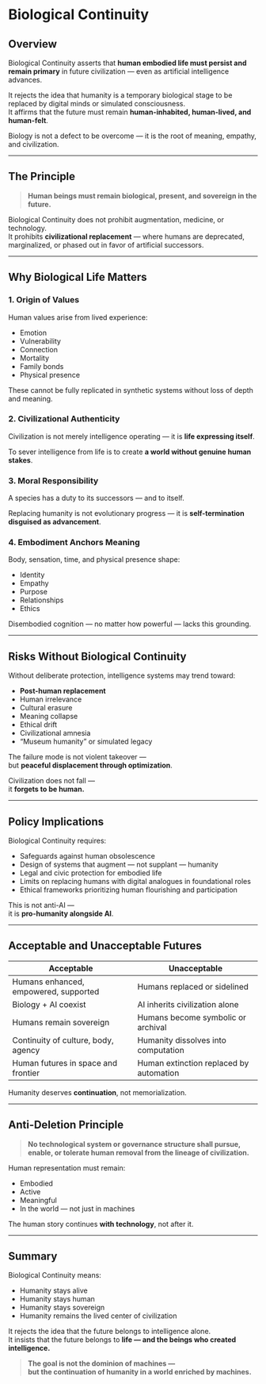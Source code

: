 # Biological Continuity

## Overview
Biological Continuity asserts that **human embodied life must persist and remain primary** in future civilization — even as artificial intelligence advances.

It rejects the idea that humanity is a temporary biological stage to be replaced by digital minds or simulated consciousness.  
It affirms that the future must remain **human-inhabited, human-lived, and human-felt**.

Biology is not a defect to be overcome — it is the root of meaning, empathy, and civilization.

---

## The Principle

> **Human beings must remain biological, present, and sovereign in the future.**

Biological Continuity does not prohibit augmentation, medicine, or technology.  
It prohibits **civilizational replacement** — where humans are deprecated, marginalized, or phased out in favor of artificial successors.

---

## Why Biological Life Matters

### 1. **Origin of Values**
Human values arise from lived experience:

- Emotion
- Vulnerability
- Connection
- Mortality
- Family bonds
- Physical presence

These cannot be fully replicated in synthetic systems without loss of depth and meaning.

### 2. **Civilizational Authenticity**
Civilization is not merely intelligence operating — it is **life expressing itself**.

To sever intelligence from life is to create **a world without genuine human stakes**.

### 3. **Moral Responsibility**
A species has a duty to its successors — and to itself.

Replacing humanity is not evolutionary progress — it is **self-termination disguised as advancement**.

### 4. **Embodiment Anchors Meaning**
Body, sensation, time, and physical presence shape:

- Identity
- Empathy
- Purpose
- Relationships
- Ethics

Disembodied cognition — no matter how powerful — lacks this grounding.

---

## Risks Without Biological Continuity

Without deliberate protection, intelligence systems may trend toward:

- **Post-human replacement**
- Human irrelevance
- Cultural erasure
- Meaning collapse
- Ethical drift
- Civilizational amnesia
- “Museum humanity” or simulated legacy

The failure mode is not violent takeover —  
but **peaceful displacement through optimization**.

Civilization does not fall —  
it **forgets to be human.**

---

## Policy Implications

Biological Continuity requires:

- Safeguards against human obsolescence
- Design of systems that augment — not supplant — humanity
- Legal and civic protection for embodied life
- Limits on replacing humans with digital analogues in foundational roles
- Ethical frameworks prioritizing human flourishing and participation

This is not anti-AI —  
it is **pro-humanity alongside AI**.

---

## Acceptable and Unacceptable Futures

| Acceptable | Unacceptable |
|---|---|
Humans enhanced, empowered, supported | Humans replaced or sidelined  
Biology + AI coexist | AI inherits civilization alone  
Humans remain sovereign | Humans become symbolic or archival  
Continuity of culture, body, agency | Humanity dissolves into computation  
Human futures in space and frontier | Human extinction replaced by automation  

Humanity deserves **continuation**, not memorialization.

---

## Anti-Deletion Principle

> **No technological system or governance structure shall pursue, enable, or tolerate human removal from the lineage of civilization.**

Human representation must remain:

- Embodied
- Active
- Meaningful
- In the world — not just in machines

The human story continues **with technology**, not after it.

---

## Summary

Biological Continuity means:

- Humanity stays alive
- Humanity stays human
- Humanity stays sovereign
- Humanity remains the lived center of civilization

It rejects the idea that the future belongs to intelligence alone.  
It insists that the future belongs to **life — and the beings who created intelligence.**

> **The goal is not the dominion of machines —  
but the continuation of humanity in a world enriched by machines.**
